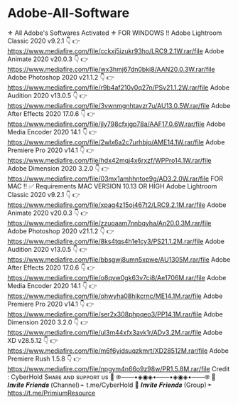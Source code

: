 # Adobe-All-Software
⚜️ All Adobe's Softwares Activated ⚜️   FOR WINDOWS !!  Adobe Lightroom Classic 2020 v9.2.1 👇 👉 https://www.mediafire.com/file/cckxj5izukr93ho/LRC9.2.1W.rar/file  Adobe Animate 2020 v20.0.3 👇 👉 https://www.mediafire.com/file/wx3hmj67dn0bki8/AAN20.0.3W.rar/file  Adobe Photoshop 2020 v21.1.2 👇 👉 https://www.mediafire.com/file/r9b4af210v0q27n/PSv21.1.2W.rar/file  Adobe Audition 2020 v13.0.5 👇 👉 https://www.mediafire.com/file/3vwnmgnhtavzr7u/AU13.0.5W.rar/file  Adobe After Effects 2020 17.0.6 👇 👉 https://www.mediafire.com/file/jly798cfxjgp78a/AAF17.0.6W.rar/file  Adobe Media Encoder 2020 14.1 👇 👉 https://www.mediafire.com/file/2wlx6a2c7urhbjo/AME14.1W.rar/file  Adobe Premiere Pro 2020 v14.1 👇 👉 https://www.mediafire.com/file/hdx42mqj4x6rxzf/WPPro14.1W.rar/file  Adobe Dimension 2020 3.2.0 👇 👉 https://www.mediafire.com/file/03mx1amhhntoe9g/AD3.2.0W.rar/file   FOR MAC !! ✅ Requirements MAC VERSION 10.13 OR HIGH  Adobe Lightroom Classic 2020 v9.2.1 👇 👉 https://www.mediafire.com/file/xpag4z15oj467t2/LRC9.2.1M.rar/file  Adobe Animate 2020 v20.0.3 👇 👉 https://www.mediafire.com/file/zzuoaam7nnbqyha/An20.0.3M.rar/file  Adobe Photoshop 2020 v21.1.2 👇 👉 https://www.mediafire.com/file/8ks4tqs4h1e1cy3/PS21.1.2M.rar/file  Adobe Audition 2020 v13.0.5 👇 👉 https://www.mediafire.com/file/bbsgwj8umn5xpwe/AU1305M.rar/file  Adobe After Effects 2020 17.0.6 👇 👉 https://www.mediafire.com/file/o8qvw0gk63v7ci8/Ae1706M.rar/file  Adobe Media Encoder 2020 14.1 👇 👉 https://www.mediafire.com/file/ohwyha08hikcrnc/ME14.1M.rar/file  Adobe Premiere Pro 2020 v14.1 👇 👉 https://www.mediafire.com/file/ser2x308phpqeo3/PP14.1M.rar/file  Adobe Dimension 2020 3.2.0 👇 👉 https://www.mediafire.com/file/ul3m44xfx3avk1r/ADv3.2M.rar/file  Adobe XD v28.5.12 👇 👉 https://www.mediafire.com/file/m6f6yidsuqzkmrt/XD28512M.rar/file  Adobe Premiere Rush 1.5.8 👇 👉 https://www.mediafire.com/file/npgym4n66o9z98w/PR1.5.8M.rar/file Credit : CyberHold  Sʜᴀʀᴇ ᴀɴᴅ sᴜᴘᴘᴏʀᴛ ᴜs 🤗  ֎───•◈◉◈•───•◈◉◈•───֎  🔶 𝑰𝒏𝒗𝒊𝒕𝒆 𝑭𝒓𝒊𝒆𝒏𝒅𝒔 (Channel)➛ t.me/CyberHold 🔶 𝑰𝒏𝒗𝒊𝒕𝒆 𝑭𝒓𝒊𝒆𝒏𝒅𝒔 (Group)➛ https://t.me/PrimiumResource
